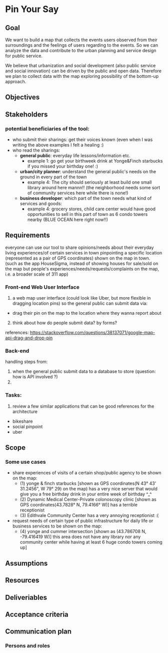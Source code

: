 # Pin Your Say

## Goal
<!-- That we expect to see at the end of the project? -->

We want to build a map that collects the events users observed from their surroundings and the feelings of users regarding to the events.
So we can analyze the data and contribute to the urban planning and service design for public service.

We believe that urbanization and social development (also public service and social innovation) can be driven by the public and open data. Therefore we plan to collect data with the map exploring possibility of the bottom-up approach.

## Objectives
<!-- Something/points we want to finish in the project -->

## Stakeholders
<!-- List of people related to the project in their benifit and interest that may affect us and we may affect them -->
### potential beneficiaries of the tool:
- who submit their sharings: get their voices known (even when I was writing the above examples I felt a healing :)
- who read the sharings:
  - **general public**: everyday life lessons/information etc.
    - example 1: go get your birthweek drink at Yonge&Finch starbucks if you missed your birthday one! :)
  - **urban/city planner**: understand the general public's needs on the ground in every part of the town
    - example 4: The city should seriously at least build one small library around here mannn!! (the neighborhood needs some sort of community services here while there is none!)  
  - **business developer**: which part of the town needs what kind of services and goods:
    - example 4: grocery stores, child care center would have good opportunities to sell in this part of town as 6 condo towers nearby (BLUE OCEAN here right now!!)
 
## Requirements
<!-- What we will do regarding to the stakeholders
How do we understand the needs of the stakeholders -->
everyone can use our tool to share opinions/needs about their everyday living experiences/of certain services in town pinpointing a specific location (represented as a pair of GPS coordinates) shown on the map in town. (such as the app HouseSigma, instead of showing houses for sale/sold on the map but people's experiences/needs/requests/complaints on the map, i.e. a broader scale of 311 app)

### Front-end Web User Interface

1. a web map user interface (could look like Uber, but more flexible in dragging location pins) so the general public can submit data via:
-  drag their pin on the map to the location where they wanna report about

2. think about how do people submit data? by forms?

references:
https://stackoverflow.com/questions/38137071/google-map-api-drag-and-drop-pin



### Back-end 

handling steps from:
1. when the general public submit data to a database to store
(question: how is API involved ?)
2. 

### Tasks:
1. review a few similar applications that can be good references for the architecture
- bikeshare
- social pinpoint
- uber
  
## Scope
<!-- Now we know what stakeholders may interested in
But we cannot finish them at once and may not finish all
So what do we do , what do we not do -->

### Some use cases
- share experiences of visits of a certain shop/public agency to be shown on the map:
  - (1) yonge & finch starbucks [shown as GPS coordinates(N 43° 43' 31.2456", W 79° 29) on the map) has a very nice server that would give you a free birthday drink in your entire week of birthday ^_^
  - (2) Dynamic Medical Center-Private colonoscopy clinic [shown as GPS coordinates(43.7828° N, 79.4166° W)] has a terrible receptionist
  - (3) Edithvale Community Center has a very annoying receptionist :(
- request needs of certain type of public infrastructure for daily life or business services to be shown on the map:
  - (4) yonge and cummer intersection [shown as (43.786708 N, -79.416419 W)] this area does not have any library nor any community center while having at least 6 huge condo towers coming up]

## Assumptions
<!-- What did we assume as the requirement that our project can made its goal -->

## Resources
<!-- What do we have now
What do we need -->

## Deliveriables
<!--What we should finish and give to users/stakeholders in terms of product -->

## Acceptance criteria
<!-- Metrics to measure the progress of the project
Metrics to measure the user satisfaction
Other requirements (security...) for releasing the product (QC)
The level of metrics that is acceptable for releasing
How to verify that deliveriable align with the goal? -->

## Communication plan
<!-- How to communicate with stakeholders
How to communicate with teams
How to ensure new developer can easily join the work -->

### Persons and roles


